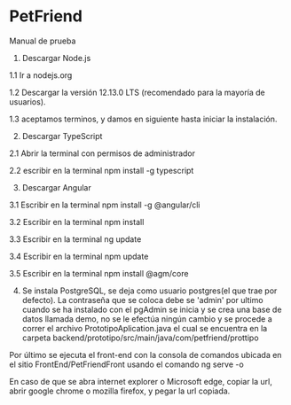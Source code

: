 # PetFriend
Manual de prueba
1. Descargar Node.js

1.1 Ir a nodejs.org

1.2 Descargar la versión 12.13.0 LTS (recomendado para la mayoría de usuarios).

1.3 aceptamos terminos, y damos en siguiente hasta iniciar la instalación.

2. Descargar TypeScript

2.1 Abrir la terminal con permisos de administrador

2.2 escribir en la terminal npm install -g typescript

3. Descargar Angular 

3.1 Escribir en la terminal npm install -g @angular/cli

3.2 Escribir en la terminal npm install

3.3 Escribir en la terminal ng update

3.4 Escribir en la terminal npm update

3.5 Escribir en la terminal npm install @agm/core

4. Se instala PostgreSQL, se deja como usuario postgres(el que trae por defecto).
La contraseña que se coloca debe se 'admin' 
por ultimo cuando se ha instalado con el pgAdmin se inicia y se crea una base de 
datos llamada demo, no se le efectúa ningún cambio y se procede a correr el archivo PrototipoAplication.java
el cual se encuentra en la carpeta backend/prototipo/src/main/java/com/petfriend/prottipo

Por último se ejecuta el front-end con la consola de comandos ubicada en el sitio FrontEnd/PetFriendFront usando el comando ng serve -o

En caso de que se abra internet explorer o Microsoft edge, copiar la url, abrir google chrome o mozilla firefox, y pegar la url copiada.
